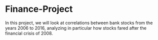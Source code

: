 # Finance-Project
In this project, we will look at correlations between bank stocks from the years 2006 to 2016, analyzing in particular how stocks fared after the financial crisis of 2008. 

